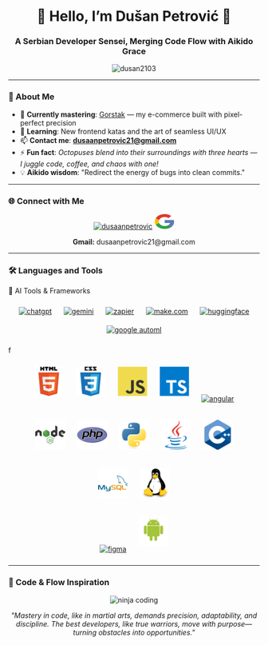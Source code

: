 <div align="center">
  <h1>👋 Hello, I’m Dušan Petrović 👋</h1>
  <h3>A Serbian Developer Sensei, Merging Code Flow with Aikido Grace</h3>
  <img src="https://komarev.com/ghpvc/?username=dusan2103&label=Profile%20Views&color=0e75b6&style=flat" alt="dusan2103" />
</div>

---

### 🥋 About Me
- 🔭 **Currently mastering**: [Gorstak](https://gorstakstore.netlify.app/) — my e-commerce built with pixel-perfect precision  
- 🌱 **Learning**: New frontend katas and the art of seamless UI/UX  
- 📫 **Contact me**: **dusaanpetrovic21@gmail.com**  
- ⚡ **Fun fact**: *Octopuses blend into their surroundings with three hearts — I juggle code, coffee, and chaos with one!*  
- 💡 **Aikido wisdom**: "Redirect the energy of bugs into clean commits."  

---

### 🌐 Connect with Me
<div align="center">
  <a href="https://instagram.com/dusaanpetrovic" target="blank"><img src="https://raw.githubusercontent.com/rahuldkjain/github-profile-readme-generator/master/src/images/icons/Social/instagram.svg" alt="dusaanpetrovic" height="30" width="40" /></a>
  <a href="mailto:dusaanpetrovic21@gmail.com" target="blank"><img src="https://raw.githubusercontent.com/devicons/devicon/master/icons/google/google-original.svg" alt="gmail" height="30" width="40"/></a>
</div>
<p align="center">
  <strong>Gmail:</strong> dusaanpetrovic21@gmail.com
</p>

---

### 🛠️ Languages and Tools

🤖 AI Tools & Frameworks
<p align="center"> <a href="https://openai.com/chatgpt" target="_blank"><img src="https://raw.githubusercontent.com/danielcranney/readme-generator/main/public/icons/skills/chatgpt-colored.svg" alt="chatgpt" width="60" height="60" style="margin: 10px;"/></a> <a href="https://gemini.google.com" target="_blank"><img src="https://upload.wikimedia.org/wikipedia/commons/thumb/1/1c/Google_Gemini_logo.svg/2048px-Google_Gemini_logo.svg.png" alt="gemini" width="60" height="60" style="margin: 10px;"/></a> <a href="https://zapier.com/" target="_blank"><img src="https://raw.githubusercontent.com/simple-icons/simple-icons/develop/icons/zapier.svg" alt="zapier" width="60" height="60" style="margin: 10px;"/></a> <a href="https://www.make.com/" target="_blank"><img src="https://avatars.githubusercontent.com/u/131714503?s=200&v=4" alt="make.com" width="60" height="60" style="margin: 10px;"/></a> <a href="https://huggingface.co/" target="_blank"><img src="https://huggingface.co/front/assets/huggingface_logo.svg" alt="huggingface" width="60" height="60" style="margin: 10px;"/></a> <a href="https://cloud.google.com/automl" target="_blank"><img src="https://www.vectorlogo.zone/logos/google_cloud/google_cloud-icon.svg" alt="google automl" width="60" height="60" style="margin: 10px;"/></a> </p>f

<p align="center">
  <!-- Frontend -->
  <a href="https://www.w3.org/html/" target="_blank"><img src="https://raw.githubusercontent.com/devicons/devicon/master/icons/html5/html5-original-wordmark.svg" alt="html5" width="60" height="60" style="margin: 10px;"/></a>
  <a href="https://www.w3schools.com/css/" target="_blank"><img src="https://raw.githubusercontent.com/devicons/devicon/master/icons/css3/css3-original-wordmark.svg" alt="css3" width="60" height="60" style="margin: 10px;"/></a>
  <a href="https://developer.mozilla.org/en-US/docs/Web/JavaScript" target="_blank"><img src="https://raw.githubusercontent.com/devicons/devicon/master/icons/javascript/javascript-original.svg" alt="javascript" width="60" height="60" style="margin: 10px;"/></a>
  <a href="https://www.typescriptlang.org/" target="_blank"><img src="https://raw.githubusercontent.com/devicons/devicon/master/icons/typescript/typescript-original.svg" alt="typescript" width="60" height="60" style="margin: 10px;"/></a>
  <a href="https://angular.io" target="_blank"><img src="https://angular.io/assets/images/logos/angular/angular.svg" alt="angular" width="60" height="60" style="margin: 10px;"/></a>
<p align="center">
  <!-- Backend -->
  <a href="https://nodejs.org" target="_blank"><img src="https://raw.githubusercontent.com/devicons/devicon/master/icons/nodejs/nodejs-original-wordmark.svg" alt="nodejs" width="60" height="60" style="margin: 10px;"/></a>
  <a href="https://www.php.net" target="_blank"><img src="https://raw.githubusercontent.com/devicons/devicon/master/icons/php/php-original.svg" alt="php" width="60" height="60" style="margin: 10px;"/></a>
  <a href="https://www.python.org" target="_blank"><img src="https://raw.githubusercontent.com/devicons/devicon/master/icons/python/python-original.svg" alt="python" width="60" height="60" style="margin: 10px;"/></a>
  <a href="https://www.java.com" target="_blank"><img src="https://raw.githubusercontent.com/devicons/devicon/master/icons/java/java-original.svg" alt="java" width="60" height="60" style="margin: 10px;"/></a>
  <a href="https://www.w3schools.com/cpp/" target="_blank"><img src="https://raw.githubusercontent.com/devicons/devicon/master/icons/cplusplus/cplusplus-original.svg" alt="cplusplus" width="60" height="60" style="margin: 10px;"/></a>
</p>
<p align="center">
  <!-- Databases & OS -->
  <a href="https://www.mysql.com/" target="_blank"><img src="https://raw.githubusercontent.com/devicons/devicon/master/icons/mysql/mysql-original-wordmark.svg" alt="mysql" width="60" height="60" style="margin: 10px;"/></a>
  <a href="https://www.linux.org/" target="_blank"><img src="https://raw.githubusercontent.com/devicons/devicon/master/icons/linux/linux-original.svg" alt="linux" width="60" height="60" style="margin: 10px;"/></a>
</p>

<p align="center">
  <!-- Other Tools -->
  <a href="https://www.figma.com/" target="_blank"><img src="https://www.vectorlogo.zone/logos/figma/figma-icon.svg" alt="figma" width="60" height="60" style="margin: 10px;"/></a>
  <a href="https://developer.android.com" target="_blank"><img src="https://raw.githubusercontent.com/devicons/devicon/master/icons/android/android-original-wordmark.svg" alt="android" width="60" height="60" style="margin: 10px;"/></a>
</p>
</p>

---

### 🌌 Code & Flow Inspiration
<div align="center">  
  <img src="https://media.giphy.com/media/v1.Y2lkPTc5MGI3NjExM2x2NGZqYzM0aDRuMnZncDFmNGYxNWVhNXRwbmd5a3Z0aThzOG1zYSZlcD12MV9pbnRlcm5hbF9naWZfYnlfaWQmY3Q9Zw/QBd2kLB5qDmysEXre9/giphy.gif" width="200" alt="ninja coding" />  
  <p><i>"Mastery in code, like in martial arts, demands precision, adaptability, and discipline. The best developers, like true warriors, move with purpose—turning obstacles into opportunities."</i></p>  
</div>
